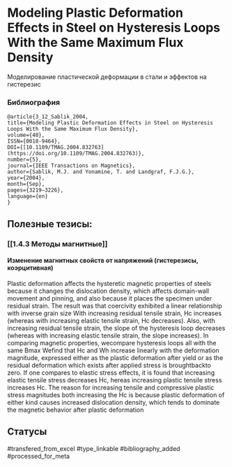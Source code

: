 # Modeling Plastic Deformation Effects in Steel on Hysteresis Loops With the Same Maximum Flux Density

Моделирование пластической деформации в стали и эффектов на гистерезис

### Библиография
```
@article{3_12_Sablik_2004,
title={Modeling Plastic Deformation Effects in Steel on Hysteresis Loops With the Same Maximum Flux Density},
volume={40},
ISSN={0018-9464},
DOI={[10.1109/TMAG.2004.832763](https://doi.org/10.1109/TMAG.2004.832763)},
number={5},
journal={IEEE Transactions on Magnetics},
author={Sablik, M.J. and Yonamine, T. and Landgraf, F.J.G.},
year={2004},
month={Sep},
pages={3219–3226},
language={en}
}
```

## Полезные тезисы:
### [[1.4.3 Методы магнитные]]
#### Изменение магнитных свойств от напряжений (гистерезисы, коэрцитивная)
Plastic deformation affects the hysteretic magnetic properties of steels because it changes the dislocation density, which affects domain-wall movement and pinning, and also because it places the specimen under residual strain.
The result was that coercivity exhibited a linear relationship with inverse grain size
With increasing residual tensile strain, Hc increases (whereas with increasing elastic tensile strain, Hc decreases). Also, with increasing residual tensile strain, the slope of the hysteresis loop decreases (whereas with increasing elastic tensile strain, the slope increases).
In comparing magnetic properties, wecompare hysteresis loops all with the same Bmax
Wefind that Hc and Wh increase linearly with the deformation magnitude, expressed either as the plastic deformation after yield or as the residual deformation which exists after applied stress is broughtbackto zero.
If one compares
to elastic stress effects, it is found that increasing elastic tensile stress decreases Hc,  hereas increasing plastic tensile stress increases Hc. The reason for increasing tensile and compressive plastic stress magnitudes both increasing the Hc is because plastic deformation of either kind causes increased dislocation density, which tends to dominate the magnetic behavior after plastic deformation

## Статусы
#transfered_from_excel 
#type_linkable
#bibliography_added 
#processed_for_meta